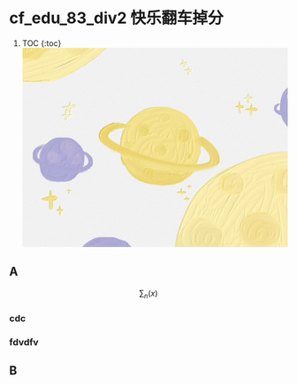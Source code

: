 
# cf_edu_83_div2 快乐翻车掉分
1. TOC
{:toc}
![213](/images/img-0d26d19f624280348f523fd452336fcf.jpg)


## A
$$
\sum_n (x)
$$
### cdc

### fdvdfv

## B
